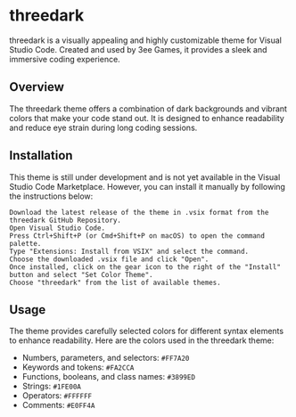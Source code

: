 # threedark

threedark is a visually appealing and highly customizable theme for Visual Studio Code. Created and used by 3ee Games, it provides a sleek and immersive coding experience.

## Overview

The threedark theme offers a combination of dark backgrounds and vibrant colors that make your code stand out. It is designed to enhance readability and reduce eye strain during long coding sessions.

## Installation

This theme is still under development and is not yet available in the Visual Studio Code Marketplace. However, you can install it manually by following the instructions below:

    Download the latest release of the theme in .vsix format from the threedark GitHub Repository.
    Open Visual Studio Code.
    Press Ctrl+Shift+P (or Cmd+Shift+P on macOS) to open the command palette.
    Type "Extensions: Install from VSIX" and select the command.
    Choose the downloaded .vsix file and click "Open".
    Once installed, click on the gear icon to the right of the "Install" button and select "Set Color Theme".
    Choose "threedark" from the list of available themes.

## Usage

The theme provides carefully selected colors for different syntax elements to enhance readability. Here are the colors used in the threedark theme:

- Numbers, parameters, and selectors: `#FF7A20`
- Keywords and tokens: `#FA2CCA`
- Functions, booleans, and class names: `#3899ED`
- Strings: `#1FE00A`
- Operators: `#FFFFFF`
- Comments: `#E0FF4A`